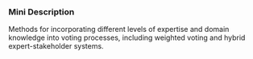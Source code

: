 ### Mini Description

Methods for incorporating different levels of expertise and domain knowledge into voting processes, including weighted voting and hybrid expert-stakeholder systems.
